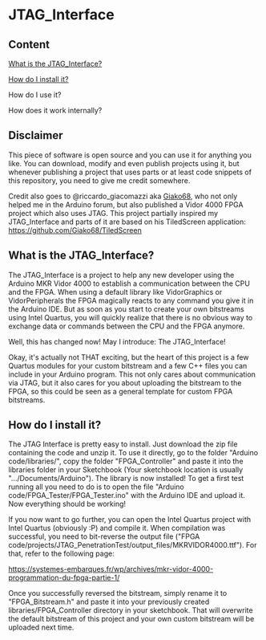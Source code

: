# JTAG_Interface

## Content
[What is the JTAG_Interface?](#What-is-the-JTAG_Interface)

[How do I install it?](#How-do-I-install-it)

How do I use it?

How does it work internally?


## Disclaimer

This piece of software is open source and you can use it for anything you like. You can download, modify and even publish projects using it, but whenever publishing a project that uses parts or at least code snippets of this repository, you need to give me credit somewhere.

Credit also goes to @riccardo_giacomazzi aka [Giako68](https://github.com/Giako68), who not only helped me in the Arduino forum, but also published a Vidor 4000 FPGA project which also uses JTAG. This project partially inspired my JTAG_Interface and parts of it are based on his TiledScreen application:
https://github.com/Giako68/TiledScreen


## What is the JTAG_Interface?

The JTAG_Interface is a project to help any new developer using the Arduino MKR Vidor 4000 to establish a communication between the CPU and the FPGA. When using a default library like VidorGraphics or VidorPeripherals the FPGA magically reacts to any command you give it in the Arduino IDE. But as soon as you start to create your own bitstreams using Intel Quartus, you will quickly realize that there is no obvious way to exchange data or commands between the CPU and the FPGA anymore.

Well, this has changed now! May I introduce: The JTAG_Interface!

Okay, it's actually not THAT exciting, but the heart of this project is a few Quartus modules for your custom bitstream and a few C++ files you can include in your Arduino program. This not only cares about communication via JTAG, but it also cares for you about uploading the bitstream to the FPGA, so this could be seen as a general template for custom FPGA bitstreams.

## How do I install it?

The JTAG Interface is pretty easy to install. Just download the zip file containing the code and unzip it. To use it directly, go to the folder "Arduino code/libraries/", copy the folder "FPGA_Controller" and paste it into the libraries folder in your Sketchbook (Your sketchbook location is usually ".../Documents/Arduino"). The library is now installed! To get a first test running all you need to do is to open the file "Arduino code/FPGA_Tester/FPGA_Tester.ino" with the Arduino IDE and upload it. Now everything should be working!

If you now want to go further, you can open the Intel Quartus project with Intel Quartus (obviously :P) and compile it. When compilation was successful, you need to bit-reverse the output file ("FPGA code/projects/JTAG_PenetrationTest/output_files/MKRVIDOR4000.ttf"). For that, refer to the following page:

https://systemes-embarques.fr/wp/archives/mkr-vidor-4000-programmation-du-fpga-partie-1/

Once you successfully reversed the bitstream, simply rename it to "FPGA_Bitstream.h" and paste it into your previously created libraries/FPGA_Controller directory in your sketchbook. That will overwrite the default bitstream of this project and your own custom bitstream will be uploaded next time. 
